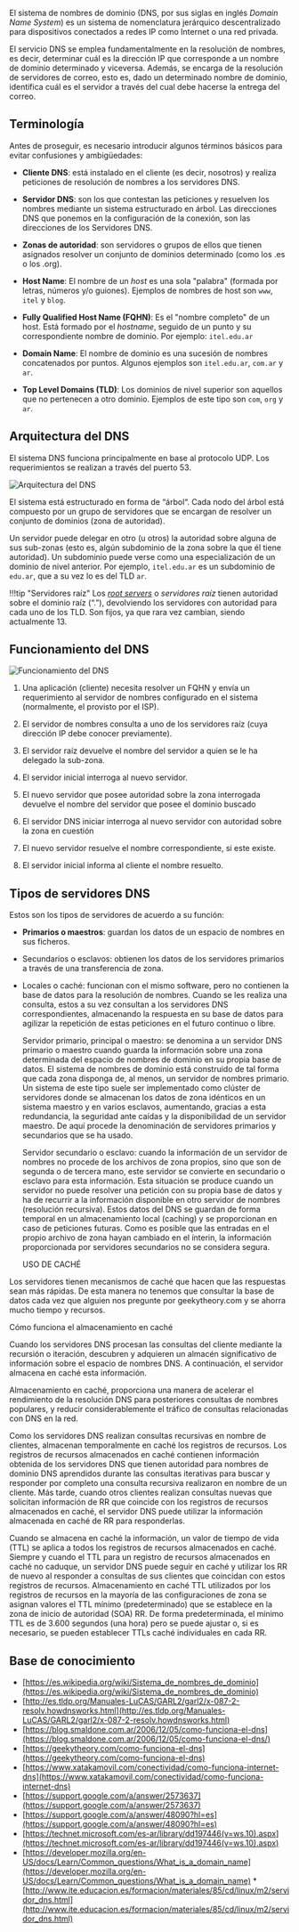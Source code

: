 El sistema de nombres de dominio (DNS, por sus siglas en inglés _Domain Name System_) es un sistema de nomenclatura jerárquico descentralizado para dispositivos conectados a redes IP como Internet o una red privada.

El servicio DNS se emplea fundamentalmente en la resolución de nombres, es decir, determinar cuál es la dirección IP que corresponde a un nombre de dominio determinado y viceversa. Además, se encarga de la resolución de servidores de correo, esto es, dado un determinado nombre de dominio, identifica cuál es el servidor a través del cual debe hacerse la entrega del correo. 

## Terminología
Antes de proseguir, es necesario introducir algunos términos básicos para evitar confusiones y
ambigüedades:


* **Cliente DNS**: está instalado en el cliente (es decir, nosotros) y realiza peticiones de resolución de nombres a los servidores DNS.

* **Servidor DNS**: son los que contestan las peticiones y resuelven los nombres mediante un sistema estructurado en árbol. Las direcciones DNS que ponemos en la configuración de la conexión, son las direcciones de los Servidores DNS.

* **Zonas de autoridad**: son servidores o grupos de ellos que tienen asignados resolver un conjunto de dominios determinado (como los .es o los .org).

* **Host Name**: El nombre de un _host_ es una sola "palabra" (formada por letras, números y/o guiones). Ejemplos de nombres de host son `www`, `itel` y `blog`.

* **Fully Qualified Host Name (FQHN)**: Es el "nombre completo" de un host. Está formado por el _hostname_, seguido de un punto y su correspondiente nombre de dominio. Por ejemplo: `itel.edu.ar`

* **Domain Name**: El nombre de dominio es una sucesión de nombres concatenados por puntos.
  Algunos ejemplos son `itel.edu.ar`, `com.ar` y `ar`.

* **Top Level Domains (TLD)**: Los dominios de nivel superior son aquellos que no pertenecen a otro
  dominio. Ejemplos de este tipo son `com`, `org` y `ar`.

## Arquitectura del DNS
El sistema DNS funciona principalmente en base al protocolo UDP. Los requerimientos se realizan a través del puerto 53.

![Arquitectura del DNS](imgDNS/dnsArbol.png)

El sistema está estructurado en forma de “árbol“. Cada nodo del árbol está compuesto por un grupo de servidores que se encargan de resolver un conjunto de dominios (zona de autoridad). 

Un servidor puede delegar en otro (u otros) la autoridad sobre alguna de sus sub-zonas (esto es, algún subdominio de la zona sobre la que él tiene autoridad). Un subdominio puede verse como una especialización de un dominio de nivel anterior. Por ejemplo, `itel.edu.ar` es un subdominio de `edu.ar`, que a su vez lo es del TLD `ar`.

!!!tip "Servidores raíz"
		Los [_root servers_](http://www.root-servers.org/) o _servidores raíz_ tienen autoridad sobre el dominio raíz (“.”), devolviendo los servidores con autoridad para cada uno de los TLD. Son fijos, ya que rara vez cambian, siendo actualmente 13.

## Funcionamiento del DNS


![Funcionamiento del DNS](imgDNS/funcionamientoDNS.png)


1. Una aplicación (cliente) necesita resolver un FQHN y envía un requerimiento al servidor de nombres configurado en el sistema (normalmente, el provisto por el ISP). 

2. El servidor de nombres consulta a uno de los servidores raíz (cuya dirección IP debe conocer previamente).

3. El servidor raíz devuelve el nombre del servidor a quien se le ha delegado la sub-zona.
    
4. El servidor inicial interroga al nuevo servidor.

5. El nuevo servidor que posee autoridad sobre la zona interrogada devuelve el nombre del servidor que posee el dominio buscado

6. El servidor DNS iniciar interroga al nuevo servidor con autoridad sobre la zona en cuestión

7. El nuevo servidor resuelve el nombre correspondiente, si este existe.

8. El servidor inicial informa al cliente el nombre resuelto.


## Tipos de servidores DNS

Estos son los tipos de servidores de acuerdo a su función:

* **Primarios o maestros**: guardan los datos de un espacio de nombres en sus ficheros.
* Secundarios o esclavos: obtienen los datos de los servidores primarios a través de una transferencia de zona.
* Locales o caché: funcionan con el mismo software, pero no contienen la base de datos para la resolución de nombres. Cuando se les realiza una consulta, estos a su vez consultan a los servidores DNS correspondientes, almacenando la respuesta en su base de datos para agilizar la repetición de estas peticiones en el futuro continuo o libre.


    Servidor primario, principal o maestro: se denomina a un servidor DNS primario o maestro cuando guarda la información sobre una zona determinada del espacio de nombres de dominio en su propia base de datos.  El sistema de nombres de dominio está construido de tal forma que cada zona disponga de, al menos, un servidor de nombres primario. Un sistema de este tipo suele ser implementado como clúster de servidores donde se almacenan los datos de zona idénticos en un sistema maestro y en varios esclavos, aumentando, gracias a esta redundancia, la seguridad ante caídas y la disponibilidad de un servidor maestro. De aquí procede la denominación de servidores primarios y secundarios que se ha usado. 

    Servidor secundario o esclavo: cuando la información de un servidor de nombres no procede de los archivos de zona propios, sino que son de segunda o de tercera mano, este servidor se convierte en secundario o esclavo para esta información. Esta situación se produce cuando un servidor no puede resolver una petición con su propia base de datos y ha de recurrir a la información disponible en otro servidor de nombres (resolución recursiva). Estos datos del DNS se guardan de forma temporal en un almacenamiento local (caching) y se proporcionan en caso de peticiones futuras. Como es posible que las entradas en el propio archivo de zona hayan cambiado en el ínterin, la información proporcionada por servidores secundarios no se considera segura.


    USO DE CACHÉ

Los servidores tienen mecanismos de caché que hacen que las respuestas sean más rápidas. De esta manera no tenemos que consultar la base de datos cada vez que alguien nos pregunte por geekytheory.com y se ahorra mucho tiempo y recursos.


 Cómo funciona el almacenamiento en caché

Cuando los servidores DNS procesan las consultas del cliente mediante la recursión o iteración, descubren y adquieren un almacén significativo de información sobre el espacio de nombres DNS. A continuación, el servidor almacena en caché esta información.

Almacenamiento en caché, proporciona una manera de acelerar el rendimiento de la resolución DNS para posteriores consultas de nombres populares, y reducir considerablemente el tráfico de consultas relacionadas con DNS en la red.

Como los servidores DNS realizan consultas recursivas en nombre de clientes, almacenan temporalmente en caché los registros de recursos. Los registros de recursos almacenados en caché contienen información obtenida de los servidores DNS que tienen autoridad para nombres de dominio DNS aprendidos durante las consultas iterativas para buscar y responder por completo una consulta recursiva realizaron en nombre de un cliente. Más tarde, cuando otros clientes realizan consultas nuevas que solicitan información de RR que coincide con los registros de recursos almacenados en caché, el servidor DNS puede utilizar la información almacenada en caché de RR para responderlas.

Cuando se almacena en caché la información, un valor de tiempo de vida (TTL) se aplica a todos los registros de recursos almacenados en caché. Siempre y cuando el TTL para un registro de recursos almacenados en caché no caduque, un servidor DNS puede seguir en caché y utilizar los RR de nuevo al responder a consultas de sus clientes que coincidan con estos registros de recursos. Almacenamiento en caché TTL utilizados por los registros de recursos en la mayoría de las configuraciones de zona se asignan valores el TTL mínimo (predeterminado) que se establece en la zona de inicio de autoridad (SOA) RR. De forma predeterminada, el mínimo TTL es de 3.600 segundos (una hora) pero se puede ajustar o, si es necesario, se pueden establecer TTLs caché individuales en cada RR. 


## Base de conocimiento
* [https://es.wikipedia.org/wiki/Sistema_de_nombres_de_dominio](https://es.wikipedia.org/wiki/Sistema_de_nombres_de_dominio)
* [http://es.tldp.org/Manuales-LuCAS/GARL2/garl2/x-087-2-resolv.howdnsworks.html](http://es.tldp.org/Manuales-LuCAS/GARL2/garl2/x-087-2-resolv.howdnsworks.html)
* [https://blog.smaldone.com.ar/2006/12/05/como-funciona-el-dns](https://blog.smaldone.com.ar/2006/12/05/como-funciona-el-dns/)
* [https://geekytheory.com/como-funciona-el-dns](https://geekytheory.com/como-funciona-el-dns)
* [https://www.xatakamovil.com/conectividad/como-funciona-internet-dns](https://www.xatakamovil.com/conectividad/como-funciona-internet-dns)
* [https://support.google.com/a/answer/2573637](https://support.google.com/a/answer/2573637)
* [https://support.google.com/a/answer/48090?hl=es](https://support.google.com/a/answer/48090?hl=es)
* [https://technet.microsoft.com/es-ar/library/dd197446(v=ws.10).aspx](https://technet.microsoft.com/es-ar/library/dd197446(v=ws.10).aspx)
* [https://developer.mozilla.org/en-US/docs/Learn/Common_questions/What_is_a_domain_name](https://developer.mozilla.org/en-US/docs/Learn/Common_questions/What_is_a_domain_name)
*[http://www.ite.educacion.es/formacion/materiales/85/cd/linux/m2/servidor_dns.html](http://www.ite.educacion.es/formacion/materiales/85/cd/linux/m2/servidor_dns.html)